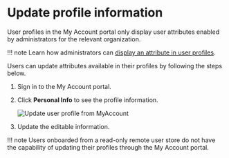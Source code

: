 # Update profile information

User profiles in the My Account portal only display user attributes enabled by administrators for the relevant organization.

!!! note
    Learn how administrators can [display an attribute in user profiles]({{base_path}}/guides/users/attributes/manage-attributes/#update-attributes).

Users can update attributes available in their profiles by following the steps below.

1. Sign in to the My Account portal.
2. Click **Personal Info** to see the profile information.

    ![Update user profile from MyAccount]({{base_path}}/assets/img/guides/organization/self-service/myaccount/update-profile-info.png)

3. Update the editable information.

!!! note
    Users onboarded from a read-only remote user store do not have the capability of updating their profiles through the My Account portal.

